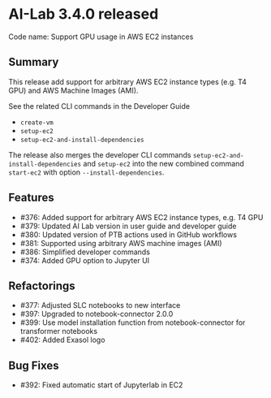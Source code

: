 # AI-Lab 3.4.0 released <TBD>

Code name: Support GPU usage in AWS EC2 instances

## Summary

This release add support for arbitrary AWS EC2 instance types (e.g. T4 GPU) and AWS Machine Images (AMI).

See the related CLI commands in the Developer Guide
* `create-vm`
* `setup-ec2`
* `setup-ec2-and-install-dependencies`

The release also merges the developer CLI commands `setup-ec2-and-install-dependencies` and `setup-ec2` into the new combined command `start-ec2` with option `--install-dependencies`.

## Features

* #376: Added support for arbitrary AWS EC2 instance types, e.g. T4 GPU
* #379: Updated AI Lab version in user guide and developer guide
* #380: Updated version of PTB actions used in GitHub workflows
* #381: Supported using arbitrary AWS machine images (AMI)
* #386: Simplified developer commands
* #374: Added GPU option to Jupyter UI

## Refactorings

* #377: Adjusted SLC notebooks to new interface
* #397: Upgraded to notebook-connector 2.0.0
* #399: Use model installation function from notebook-connector for transformer notebooks
* #402: Added Exasol logo

## Bug Fixes

* #392: Fixed automatic start of Jupyterlab in EC2
